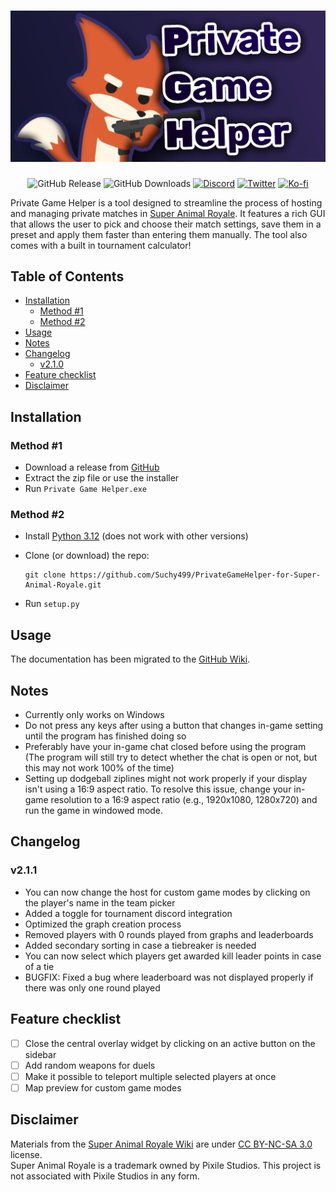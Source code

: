 # ![Private Game Helper Banner](.github/banner.png)

<div align="center">

  ![GitHub Release](https://img.shields.io/github/v/release/Suchy499/PrivateGameHelper-for-Super-Animal-Royale?style=for-the-badge)
  ![GitHub Downloads](https://img.shields.io/github/downloads/Suchy499/PrivateGameHelper-for-Super-Animal-Royale/total?style=for-the-badge)
  [![Discord](https://img.shields.io/badge/Discord-5865F2?style=for-the-badge&logo=discord&logoColor=white)](https://discord.com/users/484740625137139733)
  [![Twitter](https://img.shields.io/badge/Twitter-1DA1F2?style=for-the-badge&logo=twitter&logoColor=white)](https://twitter.com/Suchy4992)
  [![Ko-fi](https://img.shields.io/badge/Ko--fi-F16061?style=for-the-badge&logo=ko-fi&logoColor=white)](https://ko-fi.com/suchy499)

</div>

Private Game Helper is a tool designed to streamline the process of hosting and managing private matches in [Super Animal Royale](https://store.steampowered.com/app/843380/Super_Animal_Royale/). It features a rich GUI that allows the user to pick and choose their match settings, save them in a preset and apply them faster than entering them manually. The tool also comes with a built in tournament calculator!

## Table of Contents

- [Installation](#installation)
  - [Method #1](#method-1)
  - [Method #2](#method-2)
- [Usage](#usage)
- [Notes](#notes)
- [Changelog](#changelog)
  - [v2.1.0](#v210)
- [Feature checklist](#feature-checklist)
- [Disclaimer](#disclaimer)

## Installation

### Method #1

- Download a release from [GitHub](https://github.com/Suchy499/PrivateGameHelper-for-Super-Animal-Royale/releases/latest)
- Extract the zip file or use the installer
- Run `Private Game Helper.exe`

### Method #2

- Install [Python 3.12](https://www.python.org/downloads/release/python-3126/) (does not work with other versions)
- Clone (or download) the repo:
  
  ```
  git clone https://github.com/Suchy499/PrivateGameHelper-for-Super-Animal-Royale.git
  ```

- Run `setup.py`

## Usage

The documentation has been migrated to the [GitHub Wiki](https://github.com/Suchy499/PrivateGameHelper-for-Super-Animal-Royale/wiki).

## Notes

- Currently only works on Windows
- Do not press any keys after using a button that changes in-game setting until the program has finished doing so
- Preferably have your in-game chat closed before using the program (The program will still try to detect whether the chat is open or not, but this may not work 100% of the time)
- Setting up dodgeball ziplines might not work properly if your display isn't using a 16:9 aspect ratio. To resolve this issue, change your in-game resolution to a 16:9 aspect ratio (e.g., 1920x1080, 1280x720) and run the game in windowed mode.

## Changelog

### v2.1.1

- You can now change the host for custom game modes by clicking on the player's name in the team picker
- Added a toggle for tournament discord integration
- Optimized the graph creation process
- Removed players with 0 rounds played from graphs and leaderboards
- Added secondary sorting in case a tiebreaker is needed
- You can now select which players get awarded kill leader points in case of a tie
- BUGFIX: Fixed a bug where leaderboard was not displayed properly if there was only one round played

## Feature checklist

- [ ] Close the central overlay widget by clicking on an active button on the sidebar
- [ ] Add random weapons for duels
- [ ] Make it possible to teleport multiple selected players at once
- [ ] Map preview for custom game modes

## Disclaimer

Materials from the [Super Animal Royale Wiki](https://wiki.animalroyale.com/wiki/Super_Animal_Royale_Wiki) are under [CC BY-NC-SA 3.0](https://creativecommons.org/licenses/by-nc-sa/3.0/) license.  
Super Animal Royale is a trademark owned by Pixile Studios. This project is not associated with Pixile Studios in any form.
